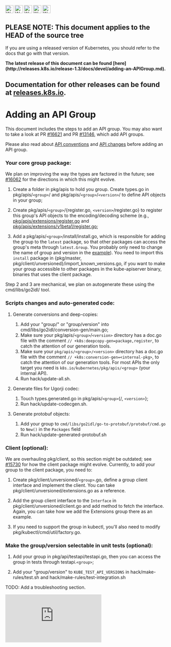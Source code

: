 <!-- BEGIN MUNGE: UNVERSIONED_WARNING -->

<!-- BEGIN STRIP_FOR_RELEASE -->

<img src="http://kubernetes.io/img/warning.png" alt="WARNING"
     width="25" height="25">
<img src="http://kubernetes.io/img/warning.png" alt="WARNING"
     width="25" height="25">
<img src="http://kubernetes.io/img/warning.png" alt="WARNING"
     width="25" height="25">
<img src="http://kubernetes.io/img/warning.png" alt="WARNING"
     width="25" height="25">
<img src="http://kubernetes.io/img/warning.png" alt="WARNING"
     width="25" height="25">

<h2>PLEASE NOTE: This document applies to the HEAD of the source tree</h2>

If you are using a released version of Kubernetes, you should
refer to the docs that go with that version.

<!-- TAG RELEASE_LINK, added by the munger automatically -->
<strong>
The latest release of this document can be found
[here](http://releases.k8s.io/release-1.3/docs/devel/adding-an-APIGroup.md).

Documentation for other releases can be found at
[releases.k8s.io](http://releases.k8s.io).
</strong>
--

<!-- END STRIP_FOR_RELEASE -->

<!-- END MUNGE: UNVERSIONED_WARNING -->

Adding an API Group
===============

This document includes the steps to add an API group. You may also want to take
a look at PR [#16621](https://github.com/kubernetes/kubernetes/pull/16621) and
PR [#13146](https://github.com/kubernetes/kubernetes/pull/13146), which add API
groups.

Please also read about [API conventions](api-conventions.md) and
[API changes](api_changes.md) before adding an API group.

### Your core group package:

We plan on improving the way the types are factored in the future; see
[#16062](https://github.com/kubernetes/kubernetes/pull/16062) for the directions
in which this might evolve.

1. Create a folder in pkg/apis to hold you group. Create types.go in
pkg/apis/`<group>`/ and pkg/apis/`<group>`/`<version>`/ to define API objects
in your group;

2. Create pkg/apis/`<group>`/{register.go, `<version>`/register.go} to register
this group's API objects to the encoding/decoding scheme (e.g.,
[pkg/apis/extensions/register.go](../../pkg/apis/extensions/register.go) and
[pkg/apis/extensions/v1beta1/register.go](../../pkg/apis/extensions/v1beta1/register.go);

3. Add a pkg/apis/`<group>`/install/install.go, which is responsible for adding
the group to the `latest` package, so that other packages can access the group's
meta through `latest.Group`. You probably only need to change the name of group
and version in the [example](../../pkg/apis/extensions/install/install.go)). You
need to import this `install` package in {pkg/master,
pkg/client/unversioned}/import_known_versions.go, if you want to make your group
accessible to other packages in the kube-apiserver binary, binaries that uses
the client package.

Step 2 and 3 are mechanical, we plan on autogenerate these using the
cmd/libs/go2idl/ tool.

### Scripts changes and auto-generated code:

1. Generate conversions and deep-copies:

    1. Add your "group/" or "group/version" into
       cmd/libs/go2idl/conversion-gen/main.go;
    2. Make sure your pkg/apis/`<group>`/`<version>` directory has a doc.go file
       with the comment `// +k8s:deepcopy-gen=package,register`, to catch the
       attention of our generation tools.
    3. Make sure your `pkg/apis/<group>/<version>` directory has a doc.go file
       with the comment `// +k8s:conversion-gen=<internal-pkg>`, to catch the
       attention of our generation tools.  For most APIs the only target you
       need is `k8s.io/kubernetes/pkg/apis/<group>` (your internal API).
    4. Run hack/update-all.sh.

2. Generate files for Ugorji codec:

    1. Touch types.generated.go in pkg/apis/`<group>`{/, `<version>`};
    2. Run hack/update-codecgen.sh.

3. Generate protobuf objects:

    1. Add your group to `cmd/libs/go2idl/go-to-protobuf/protobuf/cmd.go` to
       `New()` in the `Packages` field
    2. Run hack/update-generated-protobuf.sh

### Client (optional):

We are overhauling pkg/client, so this section might be outdated; see
[#15730](https://github.com/kubernetes/kubernetes/pull/15730) for how the client
package might evolve. Currently, to add your group to the client package, you
need to:

1. Create pkg/client/unversioned/`<group>`.go, define a group client interface
and implement the client. You can take pkg/client/unversioned/extensions.go as a
reference.

2. Add the group client interface to the `Interface` in
pkg/client/unversioned/client.go and add method to fetch the interface. Again,
you can take how we add the Extensions group there as an example.

3. If you need to support the group in kubectl, you'll also need to modify
pkg/kubectl/cmd/util/factory.go.

### Make the group/version selectable in unit tests (optional):

1. Add your group in pkg/api/testapi/testapi.go, then you can access the group
in tests through testapi.`<group>`;

2. Add your "group/version" to `KUBE_TEST_API_VERSIONS` in
   hack/make-rules/test.sh and hack/make-rules/test-integration.sh

TODO: Add a troubleshooting section.



<!-- BEGIN MUNGE: GENERATED_ANALYTICS -->
[![Analytics](https://kubernetes-site.appspot.com/UA-36037335-10/GitHub/docs/devel/adding-an-APIGroup.md?pixel)]()
<!-- END MUNGE: GENERATED_ANALYTICS -->
